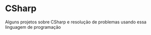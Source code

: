 # CSharp
Alguns projetos sobre CSharp e resolução de problemas usando essa linguagem de programação
